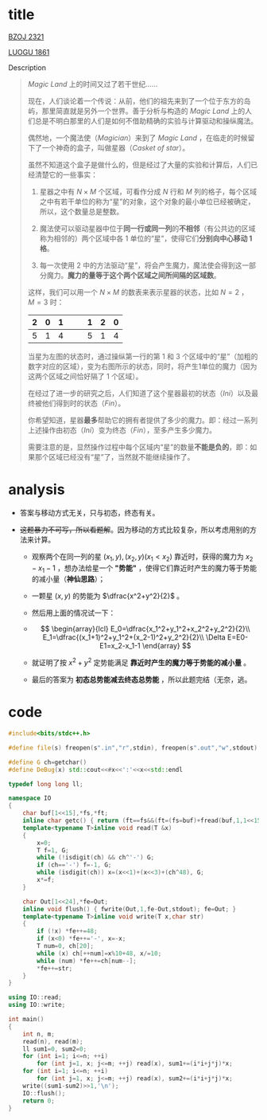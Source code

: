 # title

[BZOJ 2321](https://lydsy.com/JudgeOnline/problem.php?id=2321)

[LUOGU 1861](https://www.luogu.org/problem/P1861)

Description

>  $Magic~Land$ 上的时间又过了若干世纪……
>
> 现在，人们谈论着一个传说：从前，他们的祖先来到了一个位于东方的岛屿，那里简直就是另外一个世界。善于分析与构造的 $Magic~Land$ 上的人们总是不明白那里的人们是如何不借助精确的实验与计算驱动和操纵魔法。
>
> 偶然地，一个魔法使（$Magician$）来到了 $Magic~Land$ ，在临走的时候留下了一个神奇的盒子，叫做星器（$Casket~of~star$）。
>
> 虽然不知道这个盒子是做什么的，但是经过了大量的实验和计算后，人们已经清楚它的一些事实：
>
> 1. 星器之中有 $N\times M$ 个区域，可看作分成 $N$ 行和 $M$ 列的格子，每个区域之中有若干单位的称为“星”的对象，这个对象的最小单位已经被确定，所以，这个数量总是整数。
>
> 2. 魔法使可以驱动星器中位于**同一行或同一列**的**不相邻**（有公共边的区域称为相邻的）两个区域中各 $1$ 单位的“星”，使得它们**分别向中心移动 $1$ 格**。
>
> 3. 每一次使用 $2$ 中的方法驱动“星”，将会产生魔力，魔法使会得到这一部分魔力。**魔力的量等于这个两个区域之间所间隔的区域数**。
>
> 这样，我们可以用一个 $N\times M$ 的数表来表示星器的状态，比如 $N=2$ ， $M=3$ 时：
>
> |2|0|1|      |      |1|2|0|
> |--|--|--|--|--|--|--|--|
> |5|1|4|      |      |5|1|4|
>
> 当星为左图的状态时，通过操纵第一行的第 $1$ 和 $3$ 个区域中的“星”（加粗的数字对应的区域），变为右图所示的状态，同时，将产生1单位的魔力（因为这两个区域之间恰好隔了 $1$ 个区域）。
>
> 在经过了进一步的研究之后，人们知道了这个星器最初的状态（$Ini$）以及最终被他们得到时的状态（$Fin$）。
>
> 你希望知道，星器**最多**帮助它的拥有者提供了多少的魔力。即：经过一系列上述操作由初态（$Ini$）变为终态（$Fin$），至多产生多少魔力。
>
> 需要注意的是，显然操作过程中每个区域内“星”的数量**不能是负的**，即：如果那个区域已经没有“星”了，当然就不能继续操作了。

# analysis

- 答案与移动方式无关，只与初态，终态有关。

- ~~这题暴力不可写，所以看题解~~。因为移动的方式比较复杂，所以考虑用别的方法来计算。

  * 观察两个在同一列的星 $(x_1,y),(x_2,y)(x_1\lt x_2)$ 靠近时，获得的魔力为 $x_2-x_1-1$ ，想办法给星一个 **"势能"** ，使得它们靠近时产生的魔力等于势能的减小量（**神仙思路**）；

  * 一颗星 $(x,y)$ 的势能为 $\dfrac{x^2+y^2}{2}$ 。

  * 然后用上面的情况试一下：

  * $$
    \begin{array}{lcl}
    E_0=\dfrac{x_1^2+y_1^2+x_2^2+y_2^2}{2}\\
    E_1=\dfrac{(x_1+1)^2+y_1^2+(x_2-1)^2+y_2^2}{2}\\
    \Delta E=E0-E1=x_2-x_1-1
    \end{array}
    $$

  * 就证明了按 $x^2+y^2$ 定势能满足 **靠近时产生的魔力等于势能的减小量** 。

  * 最后的答案为 **初态总势能减去终态总势能** ，所以此题完结（无奈，逃。

# code

```cpp
#include<bits/stdc++.h>

#define file(s) freopen(s".in","r",stdin), freopen(s".out","w",stdout)

#define G ch=getchar()
#define DeBug(x) std::cout<<#x<<':'<<x<<std::endl

typedef long long ll;

namespace IO
{
	char buf[1<<15],*fs,*ft;
	inline char getc() { return (ft==fs&&(ft=(fs=buf)+fread(buf,1,1<<15,stdin),ft==fs))?0:*fs++; }
	template<typename T>inline void read(T &x)
	{
		x=0;
		T f=1, G;
		while (!isdigit(ch) && ch^'-') G;
		if (ch=='-') f=-1, G;
		while (isdigit(ch)) x=(x<<1)+(x<<3)+(ch^48), G;
		x*=f;
	}

	char Out[1<<24],*fe=Out;
	inline void flush() { fwrite(Out,1,fe-Out,stdout); fe=Out; }
	template<typename T>inline void write(T x,char str)
	{
		if (!x) *fe++=48;
		if (x<0) *fe++='-', x=-x;
		T num=0, ch[20];
		while (x) ch[++num]=x%10+48, x/=10;
		while (num) *fe++=ch[num--];
		*fe++=str;
	}
}

using IO::read;
using IO::write;

int main()
{
	int n, m;
	read(n), read(m);
	ll sum1=0, sum2=0;
	for (int i=1; i<=n; ++i)
		for (int j=1, x; j<=m; ++j) read(x), sum1+=(i*i+j*j)*x;
	for (int i=1; i<=n; ++i)
		for (int j=1, x; j<=m; ++j) read(x), sum2+=(i*i+j*j)*x;
	write((sum1-sum2)>>1,'\n');
	IO::flush();
	return 0;
}
```

